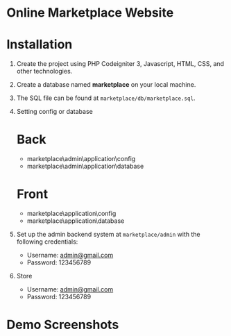 # Online Marketplace Website
# Installation

1. Create the project using PHP Codeigniter 3, Javascript, HTML, CSS, and other technologies.
2. Create a database named **marketplace** on your local machine.
3. The SQL file can be found at `marketplace/db/marketplace.sql`.
4. Setting config or  database
    # Back
    - marketplace\admin\application\config
    - marketplace\admin\application\database

   # Front 
    - marketplace\application\config
    - marketplace\application\database

5. Set up the admin backend system at `marketplace/admin` with the following credentials:
   - Username: admin@gmail.com
   - Password: 123456789
6. Store
   - Username: admin@gmail.com
   - Password: 123456789

# Demo Screenshots

